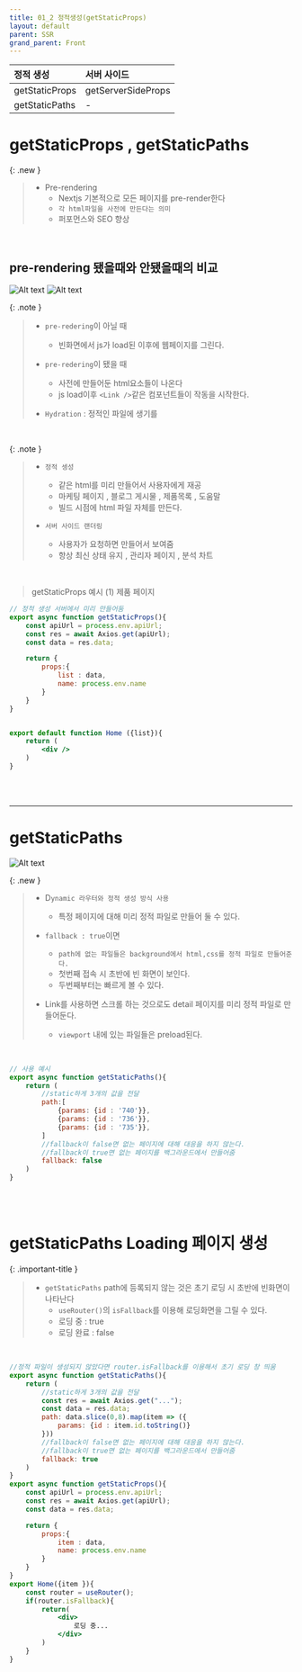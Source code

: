 ```yaml
---
title: 01_2 정적생성(getStaticProps)
layout: default
parent: SSR
grand_parent: Front
---
```



| 정적 생성        | 서버 사이드          | 
|:-------------|:------------------|
| getStaticProps | getServerSideProps | 
| getStaticPaths | -   | 


# getStaticProps , getStaticPaths

{: .new } 
> - Pre-rendering
>   - Nextjs 기본적으로 모든 페이지를 pre-render한다
>   - `각 html파일을 사전에 만든다는 의미`
>   - 퍼포먼스와 SEO 향상

<br />

## pre-rendering 됐을때와 안됐을때의 비교

![Alt text](image.png)
![Alt text](image-1.png)

{: .note }
> - `pre-redering`이 아닐 때  
>   - 빈화면에서 js가 load된 이후에 웹페이지를 그린다.
>
> - `pre-redering`이 됐을 때 
>   - 사전에 만들어둔 html요소들이 나온다
>   - js load이후 `<Link />`같은 컴포넌트들이 작동을 시작한다.
>
> - `Hydration` : 정적인 파일에 생기를


<br />

{: .note }
> - `정적 셍성`
>   - 같은 html를 미리 만들어서 사용자에게 재공
>   - 마케팅 페이지 , 블로그 게시물 , 제품목록 , 도움말
>   - 빌드 시점에 html 파일 자체를 만든다.
>
> - `서버 사이드 랜더링`
>   - 사용자가 요청하면 만들어서 보여줌
>   - 항상 최신 상태 유지 , 관리자 페이지 , 분석 차트


<br />

> getStaticProps 예시 (1) 제품 페이지


```jsx
// 정적 생성 서버에서 미리 만들어둠
export async function getStaticProps(){
    const apiUrl = process.env.apiUrl;
    const res = await Axios.get(apiUrl);
    const data = res.data;

    return {
        props:{
            list : data,
            name: process.env.name
        }
    }
}


export default function Home ({list}){
    return (
        <div />
    )
}
```


<br />
<br />


---

# getStaticPaths

![Alt text](image-2.png)


{: .new } 
> - D`ynamic 라우터와 정적 생성 방식 사용`
>   - 특정 페이지에 대해 미리 정적 파일로 만들어 둘 수 있다.
>
> - `fallback : true`이면
>   - `path에 없는 파일들은 background에서 html,css를 정적 파일로 만들어준다.`
>   - 첫번째 접속 시 초반에 빈 화면이 보인다.
>   - 두번째부터는 빠르게 볼 수 있다.
>
> - Link를 사용하면 스크롤 하는 것으로도 detail 페이지를 미리 정적 파일로 만들어둔다.
>   - `viewport` 내에 있는 파일들은 preload된다.

<br />

```jsx
// 사용 예시
export async function getStaticPaths(){
    return (
        //static하게 3개의 값을 전달
        path:[
            {params: {id : '740'}},
            {params: {id : '736'}},
            {params: {id : '735'}},
        ]
        //fallback이 false면 없는 페이지에 대해 대응을 하지 않는다.
        //fallback이 true면 없는 페이지를 백그라운드에서 만들어줌
        fallback: false
    )
}
```

<br />
<br />

# getStaticPaths Loading 페이지 생성

{: .important-title }
> - `getStaticPaths` path에 등록되지 않는 것은 초기 로딩 시 초반에 빈화면이 나타난다 
>   - `useRouter()`의 `isFallback`를 이용해 로딩화면을 그릴 수 있다.
>   - 로딩 중 : true
>   - 로딩 완료 : false


<br />


```jsx
//정적 파일이 생성되지 않았다면 router.isFallback를 이용해서 초기 로딩 창 띄움
export async function getStaticPaths(){
    return (
        //static하게 3개의 값을 전달
        const res = await Axios.get("...");
        const data = res.data;
        path: data.slice(0,8).map(item => ({
            params: {id : item.id.toString()}
        }))
        //fallback이 false면 없는 페이지에 대해 대응을 하지 않는다.
        //fallback이 true면 없는 페이지를 백그라운드에서 만들어줌
        fallback: true
    )
}
export async function getStaticProps(){
    const apiUrl = process.env.apiUrl;
    const res = await Axios.get(apiUrl);
    const data = res.data;

    return {
        props:{
            item : data,
            name: process.env.name
        }
    }
}
export Home({item }){
    const router = useRouter();
    if(router.isFallback){
        return(
            <div>
                로딩 중...
            </div>
        )
    }
}
```